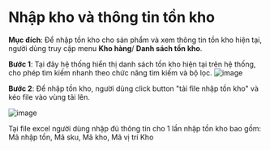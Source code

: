 # Nhập kho và thông tin tồn kho

**Mục đích**: Để nhập tồn kho cho sản phẩm và xem thông tin tồn kho hiện tại, người dùng truy cập menu **Kho hàng**/ **Danh sách tồn kho**.

**Bước 1**: Tại đây hệ thống hiển thị danh sách tồn kho hiện tại trên hệ thống, cho phép tìm kiếm nhanh theo chức năng tìm kiếm và bộ lọc. ![image](https://user-images.githubusercontent.com/73808891/121622745-b4acdf00-ca98-11eb-8541-6cd91d8ee65f.png)

**Bước 2**: Để nhập tồn kho, người dùng click button "tải file nhập tồn kho" và kéo file vào vùng tải lên.

![image](https://user-images.githubusercontent.com/73808891/121622777-be364700-ca98-11eb-9c51-215ae9e1505d.png)

Tại file excel người dùng nhập đủ thông tin cho 1 lần nhập tồn kho bao gồm: Mã nhập tồn, Mã sku, Mã kho, Mã vị trí Kho


